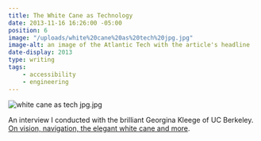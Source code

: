 ```yaml
---
title: The White Cane as Technology
date: 2013-11-16 16:26:00 -05:00
position: 6
image: "/uploads/white%20cane%20as%20tech%20jpg.jpg"
image-alt: an image of the Atlantic Tech with the article's headline
date-display: 2013
type: writing
tags: 
    - accessibility
    - engineering
---
```


![white cane as tech jpg.jpg](/uploads/white%20cane%20as%20tech%20jpg.jpg)

An interview I conducted with the brilliant Georgina Kleege of UC Berkeley. [On vision, navigation, the elegant white cane and more](https://www.theatlantic.com/technology/archive/2013/11/the-white-cane-as-technology/281167/).
